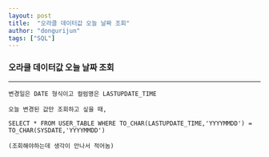 ```yaml
---
layout: post
title:  "오라클 데이터값 오늘 날짜 조회"
author: "dongurijun"
tags: ["SQL"]
---
```


### 오라클 데이터값 오늘 날짜 조회

<hr />


    변경일은 DATE 형식이고 컬럼명은 LASTUPDATE_TIME

    오늘 변경된 값만 조회하고 싶을 때,

    SELECT * FROM USER_TABLE WHERE TO_CHAR(LASTUPDATE_TIME,'YYYYMMDD') = TO_CHAR(SYSDATE,'YYYYMMDD')

    (조회해야하는데 생각이 안나서 적어놈)


